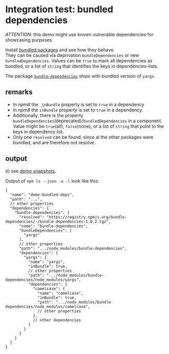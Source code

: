 # Integration test: bundled dependencies

*ATTENTION*: this demo might use known vulnerable dependencies for showcasing purposes.

Install [bundled packages](https://docs.npmjs.com/cli/v6/configuring-npm/package-json#bundleddependencies)
and see how they behave.  
They can be caused via deprivation `bundleDependencies` or new `bundledDependencies`.
Values can be `true` to mark all dependencies as bundled,
or a list of `string` that identifies the keys in dependencies-lists.

The package [`bundle-dependencies`](https://www.npmjs.com/package/bundle-dependencies)
ships with bundled version of `yargs`.

## remarks

* In *npm6* the `_inBundle` property is set to `true` in a dependency
* In *npm8* the  `inBundle` property is set to `true` in a dependency.
* Additionally, there is the property `bundleDependencies`(deprecated)/`bundledDependencies` in a component.  
  Value might be `true`(all), `false`(none), or a list of `string` that point to the keys in dependency list.  
* Only one `resolved` can be found, since al the other packages were bundled, and are therefore not resolve.

## output

(i) see [demo snapshots](../../tests/_data/npm-ls_demo-results/bundled-dependencies).

Output of `npm ls --json -a -l` look like this:

```json5
{
  "name": "demo-bundled-deps",
  "path": "...",
  // other properties
  "dependencies": {
    "bundle-dependencies": {
      "resolved": "https://registry.npmjs.org/bundle-dependencies/-/bundle-dependencies-1.0.2.tgz",
      "name": "bundle-dependencies",
      "bundleDependencies": [
        "yargs"
      ],
      // other properties
      "path": ".../node_modules/bundle-dependencies",
      "dependencies": {
        "yargs": {
          "name": "yargs",
          "inBundle": true,
          // other properties
          "path": ".../node_modules/bundle-dependencies/node_modules/yargs",
          "dependencies": {
            "camelcase": {
              "name": "camelcase",
              "inBundle": true,
              "path": ".../node_modules/bundle-dependencies/node_modules/camelcase",
              // other properties
            },
            // other dependencies
          }
        }
      }
    }
  }
}
```
